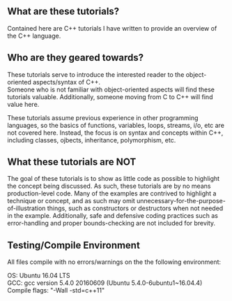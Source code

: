 What are these tutorials?
-------------------------
Contained here are C++ tutorials I have written to provide an overview of the C++ language.  

Who are they geared towards?
----------------------------
These tutorials serve to introduce the interested reader to the object-oriented aspects/syntax of C++.  
Someone who is not familiar with object-oriented aspects will find these tutorials valuable.  Additionally, someone 
moving from C to C++ will find value here.

These tutorials assume previous experience in other programming languages, so the basics 
of functions, variables, loops, streams, i/o, etc are not covered here.  Instead, the focus is 
on syntax and concepts within C++, including classes, ojbects, inheritance, polymorphism, etc.

What these tutorials are NOT
----------------------------
The goal of these tutorials is to show as little code as possible to highlight the concept 
being discussed.  As such, these tutorials are by no means production-level code.  Many of the 
examples are contrived to highlight a technique or concept, and as such may omit 
unnecessary-for-the-purpose-of-illustration things, such as constructors or destructors when 
not needed in the example.  Additionally, safe and defensive coding practices such as error-handling 
and proper bounds-checking are not included for brevity.

Testing/Compile Environment
---------------------------
All files compile with no errors/warnings on the the following environment:

OS: Ubuntu 16.04 LTS  
GCC:  gcc version 5.4.0 20160609 (Ubuntu 5.4.0-6ubuntu1~16.04.4)  
Compile flags: "-Wall -std=c++11"  
   
